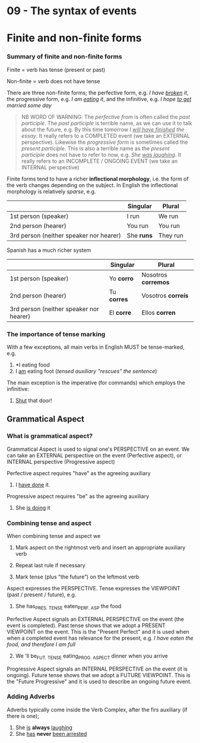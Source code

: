 # 09 - The syntax of events

# Finite and non-finite forms

### Summary of finite and non-finite forms

Finite = verb has tense (present or past)

Non-finite = verb does not have tense

There are three non-finite forms; the perfective form, e.g. *I have <u>broken</u> it*, the progressive form, e.g. *I am <u>eating</u> it*, and the infinitive, e.g. *I hope <u>to get</u> married some day*

> NB WORD OF WARNING: The *perfective from* is often called the *past participle*. The *past participle* is terrible name, as we can use it to talk about the future, e.g. By this time tomorrow *I <u>will have finished</u> the essay*. It really refers to a COMPLETED event (we take an EXTERNAL perspective). Likewise the *progressive form* is sometimes called the *present participle*. This is also a terrible name as the *present participle* does not have to refer to now, e.g. *She <u>was laughing</u>*. It really refers to an INCOMPLETE / ONGOING EVENT (we take an INTERNAL perspective)

Finite forms tend to have a richer **inflectional morphology**, i.e. the form of the verb changes depending on the subject. In English the inflectional morphology is relatively *sparse*, e.g.

|                                         | Singular     | Plural   |
| --------------------------------------- | ------------ | -------- |
| 1st person (speaker)                    | I run        | We run   |
| 2nd person (hearer)                     | You run      | You run  |
| 3rd person (neither speaker nor hearer) | She **runs** | They run |

Spanish has a much richer system

|                                         | Singular      | Plural                |
| --------------------------------------- | ------------- | --------------------- |
| 1st person (speaker)                    | Yo **corro**  | Nosotros **corremos** |
| 2nd person (hearer)                     | Tu **corres** | Vosotros **correís**  |
| 3rd person (neither speaker nor hearer) | El **corre**  | Ellos **corren**      |

### The importance of tense marking

With a few exceptions, all main verbs in English MUST be tense-marked, e.g.

1. *I eating food
2. I <u>am</u> eating foot (*tensed auxiliary "rescues" the sentence*)

The main exception is the imperative (for commands) which employs the infinitive:

1. <u>Shut</u> that door!

## Grammatical Aspect

### What is grammatical aspect?

Grammatical Aspect is used to signal one's PERSPECTIVE on an event. We can take an EXTERNAL perspective on the event (Perfective aspect), or INTERNAL perspective (Progressive aspect)

Perfective aspect requires "have" as the agreeing auxiliary

1. I <u>have done</u> it.

Progressive aspect requires "be" as the agreeing auxiliary

1. She <u>is doing</u> it

### Combining tense and aspect

When combining tense and aspect we

1. Mark aspect on the rightmost verb and insert an appropriate auxiliary verb 

2. Repeat last rule if necessary
3. Mark tense (plus ”the future”) on the leftmost verb

Aspect expresses the PERSPECTIVE. Tense expresses the VIEWPOINT (past / present / future), e.g.

1. She has<sub>PRES. TENSE</sub> eaten<sub>PERF. ASP</sub> the food

Perfective Aspect signals an EXTERNAL PERSPECTIVE on the event (the event is completed). Past tense shows that we adopt a PRESENT VIEWPOINT on the event. This is the "Present Perfect" and it is used when when a completed event has relevance for the present, e.g. *I have eaten the food, and therefore I am full*

2. We 'll be<sub>FUT. TENSE</sub> eating<sub>PROG. ASPECT</sub> dinner when you arrive

Progressive Aspect signals an INTERNAL PERSPECTIVE on the event (it is ongoing). Future tense shows that we adopt a FUTURE VIEWPOINT. This is the "Future Progressive" and it is used to describe an ongoing future event.

### Adding Adverbs

Adverbs typically come inside the Verb Complex, after the firs auxiliary (if there is one);

1. She <u>is</u> **always** <u>laughing</u>
2. She <u>has</u> **never** <u>been arrested</u>